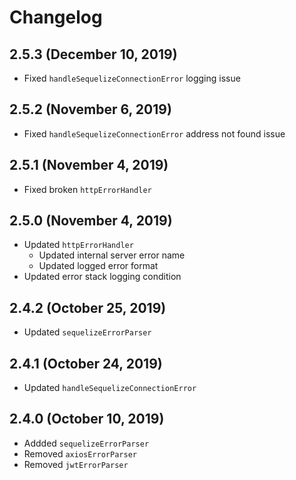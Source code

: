 # Changelog

## 2.5.3 (December 10, 2019)

- Fixed `handleSequelizeConnectionError` logging issue

## 2.5.2 (November 6, 2019)

- Fixed `handleSequelizeConnectionError` address not found issue

## 2.5.1 (November 4, 2019)

- Fixed broken `httpErrorHandler`

## 2.5.0 (November 4, 2019)

- Updated `httpErrorHandler`
  - Updated internal server error name
  - Updated logged error format
- Updated error stack logging condition

## 2.4.2 (October 25, 2019)

- Updated `sequelizeErrorParser`

## 2.4.1 (October 24, 2019)

- Updated `handleSequelizeConnectionError`

## 2.4.0 (October 10, 2019)

- Addded `sequelizeErrorParser`
- Removed `axiosErrorParser`
- Removed `jwtErrorParser`
